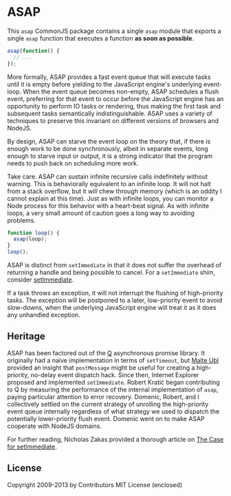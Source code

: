 # ASAP

This `asap` CommonJS package contains a single `asap` module that
exports a single `asap` function that executes a function **as soon as
possible**.

```javascript
asap(function() {
  // ...
});
```

More formally, ASAP provides a fast event queue that will execute tasks
until it is empty before yielding to the JavaScript engine's underlying
event-loop. When the event queue becomes non-empty, ASAP schedules a
flush event, preferring for that event to occur before the JavaScript
engine has an opportunity to perform IO tasks or rendering, thus making
the first task and subsequent tasks semantically indistinguishable.
ASAP uses a variety of techniques to preserve this invariant on
different versions of browsers and NodeJS.

By design, ASAP can starve the event loop on the theory that, if there
is enough work to be done synchronously, albeit in separate events, long
enough to starve input or output, it is a strong indicator that the
program needs to push back on scheduling more work.

Take care. ASAP can sustain infinite recursive calls indefinitely
without warning. This is behaviorally equivalent to an infinite loop.
It will not halt from a stack overflow, but it _will_ chew through
memory (which is an oddity I cannot explain at this time). Just as with
infinite loops, you can monitor a Node process for this behavior with a
heart-beat signal. As with infinite loops, a very small amount of
caution goes a long way to avoiding problems.

```javascript
function loop() {
  asap(loop);
}
loop();
```

ASAP is distinct from `setImmediate` in that it does not suffer the
overhead of returning a handle and being possible to cancel. For a
`setImmediate` shim, consider [setImmediate][].

[setimmediate]: https://github.com/noblejs/setimmediate

If a task throws an exception, it will not interrupt the flushing of
high-priority tasks. The exception will be postponed to a later,
low-priority event to avoid slow-downs, when the underlying JavaScript
engine will treat it as it does any unhandled exception.

## Heritage

ASAP has been factored out of the [Q][] asynchronous promise library.
It originally had a naïve implementation in terms of `setTimeout`, but
[Malte Ubl][nonblocking] provided an insight that `postMessage` might be
useful for creating a high-priority, no-delay event dispatch hack.
Since then, Internet Explorer proposed and implemented `setImmediate`.
Robert Kratić began contributing to Q by measuring the performance of
the internal implementation of `asap`, paying particular attention to
error recovery. Domenic, Robert, and I collectively settled on the
current strategy of unrolling the high-priority event queue internally
regardless of what strategy we used to dispatch the potentially
lower-priority flush event. Domenic went on to make ASAP cooperate with
NodeJS domains.

[q]: https://github.com/kriskowal/q
[nonblocking]: http://www.nonblocking.io/2011/06/windownexttick.html

For further reading, Nicholas Zakas provided a thorough article on [The
Case for setImmediate][ncz].

[ncz]: http://www.nczonline.net/blog/2013/07/09/the-case-for-setimmediate/

## License

Copyright 2009-2013 by Contributors
MIT License (enclosed)

